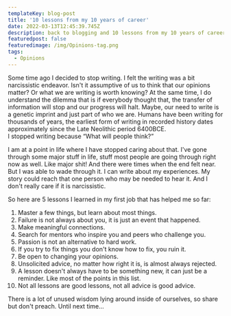 ```yaml
---
templateKey: blog-post
title: '10 lessons from my 10 years of career'
date: 2022-03-13T12:45:39.745Z
description: back to blogging and 10 lessons from my 10 years of career so far.
featuredpost: false
featuredimage: /img/Opinions-tag.png
tags:
  - Opinions
---
```


Some time ago I decided to stop writing. I felt the writing was a bit narcissistic endeavor. 
Isn't it assumptive of us to think that our opinions matter? Or what we are writing is worth knowing?
At the same time, I do understand the dilemma that is if everybody thought that, the transfer of information will stop and our progress will halt.
Maybe, our need to write is a genetic imprint and just part of who we are. Humans have been writing for thousands of years, the earliest form of writing in recorded history dates approximately since the Late Neolithic period 6400BCE.  
I stopped writing because “What will people think?”

I am at a point in life where I have stopped caring about that. I've gone through some major stuff in life, stuff most people are going through right now as well. Like major shit! 
And there were times when the end felt near. But I was able to wade through it. I can write about my experiences. My story could reach that one person who may be needed to hear it. 
And I don't really care if it is narcissistic. 

So here are 5 lessons I learned in my first job that has helped me so far:

1. Master a few things, but learn about most things. 
2. Failure is not always about you, it is just an event that happened.
3. Make meaningful connections. 
4. Search for mentors who inspire you and peers who challenge you.
5. Passion is not an alternative to hard work.
6. If you try to fix things you don't know how to fix, you ruin it. 
7. Be open to changing your opinions.
8. Unsolicited advice, no matter how right it is, is almost always rejected.  
9. A lesson doesn't always have to be something new, it can just be a reminder. Like most of the points in this list.  
10. Not all lessons are good lessons, not all advice is good advice.


There is a lot of unused wisdom lying around inside of ourselves, so share but don't preach.
Until next time...

